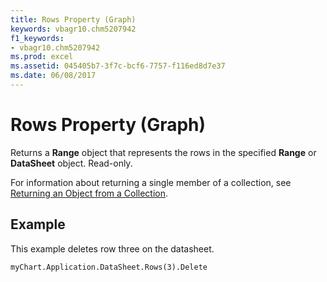 ```yaml
---
title: Rows Property (Graph)
keywords: vbagr10.chm5207942
f1_keywords:
- vbagr10.chm5207942
ms.prod: excel
ms.assetid: 045405b7-3f7c-bcf6-7757-f116ed8d7e37
ms.date: 06/08/2017
---
```



# Rows Property (Graph)

Returns a **Range** object that represents the rows in the specified **Range** or **DataSheet** object. Read-only.

For information about returning a single member of a collection, see  [Returning an Object from a Collection](returning-an-object-from-a-collection-excel.md).

## Example

This example deletes row three on the datasheet.


```
myChart.Application.DataSheet.Rows(3).Delete
```


